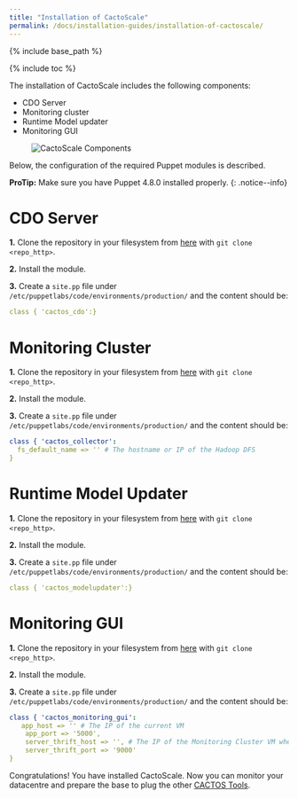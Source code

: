 ```yaml
---
title: "Installation of CactoScale"
permalink: /docs/installation-guides/installation-of-cactoscale/
---
```


{% include base_path %}

{% include toc %}

The installation of CactoScale includes the following components:

* CDO Server
* Monitoring cluster
* Runtime Model updater
* Monitoring GUI

<figure>
  <img src="{{ base_path }}/assets/images/CactoScale_arch.png" alt="CactoScale Components">
</figure>

Below, the configuration of the required Puppet modules is described.

**ProTip:** Make sure you have Puppet 4.8.0 installed properly.
{: .notice--info}

# CDO Server

**1.** Clone the repository in your filesystem from [here](https://omi-gitlab.e-technik.uni-ulm.de/cactos/puppet-cdo.git) with `git clone <repo_http>`.

**2.** Install the module.

**3.** Create a `site.pp` file under `/etc/puppetlabs/code/environments/production/` and the content should be:

```yaml
class { 'cactos_cdo':}
```

# Monitoring Cluster

**1.** Clone the repository in your filesystem from [here](https://omi-gitlab.e-technik.uni-ulm.de/cactos/puppet-collector) with `git clone <repo_http>`.

**2.** Install the module.

**3.** Create a `site.pp` file under `/etc/puppetlabs/code/environments/production/` and the content should be:

```yaml
class { 'cactos_collector':
  fs_default_name => '' # The hostname or IP of the Hadoop DFS
}
```

# Runtime Model Updater

**1.** Clone the repository in your filesystem from [here](https://omi-gitlab.e-technik.uni-ulm.de/cactos/puppet-modelupdater) with `git clone <repo_http>`.

**2.** Install the module.

**3.** Create a `site.pp` file under `/etc/puppetlabs/code/environments/production/` and the content should be:

```yaml
class { 'cactos_modelupdater':}
```

# Monitoring GUI

**1.** Clone the repository in your filesystem from [here](https://omi-gitlab.e-technik.uni-ulm.de/cactos/puppet-monitoring-gui.git) with `git clone <repo_http>`.

**2.** Install the module.

**3.** Create a `site.pp` file under `/etc/puppetlabs/code/environments/production/` and the content should be:

```yaml
class { 'cactos_monitoring_gui':
   app_host => '' # The IP of the current VM
    app_port => '5000',	
    server_thrift_host => '', # The IP of the Monitoring Cluster VM where the thrift server runs
    server_thrift_port => '9000' 
}
```

Congratulations! You have installed CactoScale. Now you can monitor your datacentre and prepare the base to plug the other [CACTOS Tools](https://cactos.github.io/docs/installation-guides/installation-of-cactoopt-and-integration-tools/).

